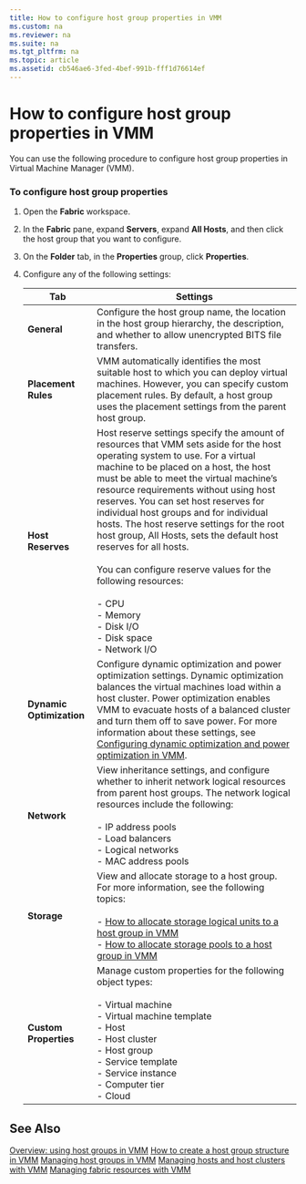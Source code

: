```yaml
---
title: How to configure host group properties in VMM
ms.custom: na
ms.reviewer: na
ms.suite: na
ms.tgt_pltfrm: na
ms.topic: article
ms.assetid: cb546ae6-3fed-4bef-991b-fff1d76614ef
---
```

# How to configure host group properties in VMM
You can use the following procedure to configure host group properties in Virtual Machine Manager (VMM).

### To configure host group properties

1.  Open the **Fabric** workspace.

2.  In the **Fabric** pane, expand **Servers**, expand **All Hosts**, and then click the host group that you want to configure.

3.  On the **Folder** tab, in the **Properties** group, click **Properties**.

4.  Configure any of the following settings:

    |Tab|Settings|
    |-------|------------|
    |**General**|Configure the host group name, the location in the host group hierarchy, the description, and whether to allow unencrypted BITS file transfers.|
    |**Placement Rules**|VMM automatically identifies the most suitable host to which you can deploy virtual machines. However, you can specify custom placement rules. By default, a host group uses the placement settings from the parent host group.|
    |**Host Reserves**|Host reserve settings specify the amount of resources that VMM sets aside for the host operating system to use. For a virtual machine to be placed on a host, the host must be able to meet the virtual machine’s resource requirements without using host reserves. You can set host reserves for individual host groups and for individual hosts. The host reserve settings for the root host group, All Hosts, sets the default host reserves for all hosts.<br /><br />You can configure reserve values for the following resources:<br /><br />-   CPU<br />-   Memory<br />-   Disk I/O<br />-   Disk space<br />-   Network I/O|
    |**Dynamic Optimization**|Configure dynamic optimization and power optimization settings. Dynamic optimization balances the virtual machines load within a host cluster. Power optimization enables VMM to evacuate hosts of a balanced cluster and turn them off to save power. For more information about these settings, see [Configuring dynamic optimization and power optimization in VMM](Configuring-dynamic-optimization-and-power-optimization-in-VMM.md).|
    |**Network**|View inheritance settings, and configure whether to inherit network logical resources from parent host groups. The network logical resources include the following:<br /><br />-   IP address pools<br />-   Load balancers<br />-   Logical networks<br />-   MAC address pools|
    |**Storage**|View and allocate storage to a host group. For more information, see the following topics:<br /><br />-   [How to allocate storage logical units to a host group in VMM](How-to-allocate-storage-logical-units-to-a-host-group-in-VMM.md)<br />-   [How to allocate storage pools to a host group in VMM](How-to-allocate-storage-pools-to-a-host-group-in-VMM.md)|
    |**Custom Properties**|Manage custom properties for the following object types:<br /><br />-   Virtual machine<br />-   Virtual machine template<br />-   Host<br />-   Host cluster<br />-   Host group<br />-   Service template<br />-   Service instance<br />-   Computer tier<br />-   Cloud|

## See Also
[Overview: using host groups in VMM](Overview--using-host-groups-in-VMM.md)
[How to create a host group structure in VMM](How-to-create-a-host-group-structure-in-VMM.md)
[Managing host groups in VMM](Managing-host-groups-in-VMM.md)
[Managing hosts and host clusters with VMM](Managing-hosts-and-host-clusters-with-VMM.md)
[Managing fabric resources with VMM](Managing-fabric-resources-with-VMM.md)



